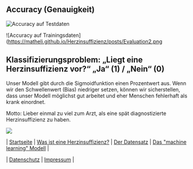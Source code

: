 ## Accuracy (Genauigkeit)

![Accuracy auf Testdaten](https://matheli.github.io/Herzinsuffizienz/posts/Evaluation.png)

![Accuracy auf Trainingsdaten](https://matheli.github.io/Herzinsuffizienz/posts/Evaluation2.png

## Klassifizierungsproblem: „Liegt eine Herzinsuffizienz vor?“ „Ja“ (1) / „Nein“ (0)

Unser Modell gibt durch die Sigmoidfunktion einen Prozentwert aus. Wenn wir den Schwellenwert
(Bias) niedriger setzen, können wir sicherstellen, dass unser Modell möglichst gut arbeitet und eher
Menschen fehlerhaft als krank einordnet.

Motto: Lieber einmal zu viel zum Arzt, als eine spät diagnostizierte Herzinsuffizienz zu haben. 

![](https://matheli.github.io/Herzinsuffizienz/posts/Tabelle.png)


| [Startseite](https://matheli.github.io/Herzinsuffizienz) | [Was ist eine Herzinsuffizienz?](https://matheli.github.io/Herzinsuffizienz/posts/Herzinsuffizienz) | [Der Datensatz](https://matheli.github.io/Herzinsuffizienz/posts/Datensatz) | [Das "machine learning" Modell](https://matheli.github.io/Herzinsuffizienz/posts/machine_learning_modell) |

| [Datenschutz](https://matheli.github.io/Herzinsuffizienz/posts/Datenschutz) | [Impressum](https://matheli.github.io/Herzinsuffizienz/posts/Impressum) |

